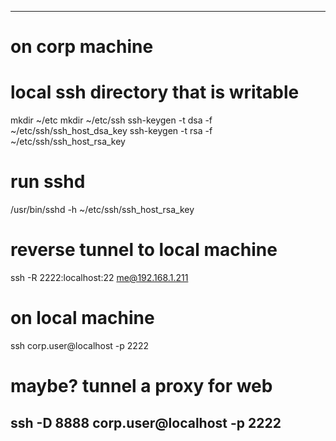 
----------

# on corp machine
# local ssh directory that is writable
mkdir ~/etc
mkdir ~/etc/ssh
ssh-keygen -t dsa -f ~/etc/ssh/ssh_host_dsa_key
ssh-keygen -t rsa -f ~/etc/ssh/ssh_host_rsa_key

# run sshd
/usr/bin/sshd -h ~/etc/ssh/ssh_host_rsa_key

# reverse tunnel to local machine
ssh -R 2222:localhost:22 me@192.168.1.211

# on local machine
ssh corp.user@localhost -p 2222

# maybe? tunnel a proxy for web
ssh -D 8888 corp.user@localhost -p 2222
----------
